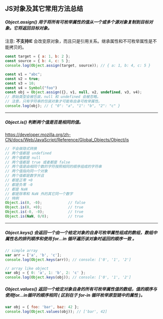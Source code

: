 ## JS对象及其它常用方法总结
  ##### ***Object.assign()*** 用于将所有可枚举属性的值从一个或多个源对象复制到目标对象。它将返回目标对象。 
  注意:  **不支持IE** 会改变原对象，而且只是引用关系。继承属性和不可枚举属性是不能拷贝的。
``` javascript
const target = { a: 1, b: 2 };
const source = { b: 4, c: 5 };
console.log(Object.assign(target, source)); // { a: 1, b: 4, c: 5 }

const v1 = "abc";
const v2 = true;
const v3 = 10;
const v4 = Symbol("foo")
const obj = Object.assign({}, v1, null, v2, undefined, v3, v4);
// 原始类型会被包装，null 和 undefined 会被忽略。
// 注意，只有字符串的包装对象才可能有自身可枚举属性。
console.log(obj); // { "0": "a", "1": "b", "2": "c" }
```
---
##### ***Object.is()*** 判断两个值是否是相同的值。
https://developer.mozilla.org/zh-CN/docs/Web/JavaScript/Reference/Global_Objects/Object/is
``` javascript
// 不会做隐式转换
// 两个值都是 undefined
// 两个值都是 null
// 两个值都是 true 或者都是 false
// 两个值是由相同个数的字符按照相同的顺序组成的字符串
// 两个值指向同一个对象
// 两个值都是数字并且
// 都是正零 +0
// 都是负零 -0
// 都是 NaN
// 都是除零和 NaN 外的其它同一个数字
// 特例
Object.is(0, -0);            // false
Object.is(0, +0);            // true
Object.is(-0, -0);           // true
Object.is(NaN, 0/0);         // true
```
---
##### ***Object.keys()***  会返回一个由一个给定对象的自身可枚举属性组成的数组，数组中属性名的排列顺序和使用 for...in 循环遍历该对象时返回的顺序一致 。
``` javascript
// simple array
var arr = ['a', 'b', 'c'];
console.log(Object.keys(arr)); // console: ['0', '1', '2']

// array like object
var obj = { 0: 'a', 1: 'b', 2: 'c' };
console.log(Object.keys(obj)); // console: ['0', '1', '2']
```
##### ***Object.values()***  返回一个给定对象自身的所有可枚举属性值的数组，值的顺序与使用for...in循环的顺序相同 ( 区别在于 for-in 循环枚举原型链中的属性 )。
``` javascript
var obj = { foo: 'bar', baz: 42 };
console.log(Object.values(obj)); // ['bar', 42]
```
